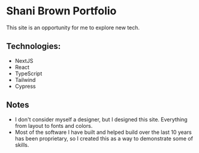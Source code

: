# Shani Brown Portfolio

This site is an opportunity for me to explore new tech. 

## Technologies:
- NextJS
- React
- TypeScript
- Tailwind
- Cypress

## Notes
- I don't consider myself a designer, but I designed this site. Everything from layout to fonts and colors.
- Most of the software I have built and helped build over the last 10 years has been proprietary, so I created this as a way to demonstrate some of skills.